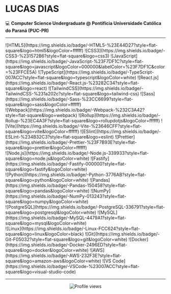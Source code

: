 <!-- https://pandao.github.io/editor.md/en.html -->

# LUCAS DIAS

💻 **Computer Science Undergraduate @ Pontifícia Universidade Católica do Paraná (PUC-PR)**

---

<div>
    <!-- Frontend -->
    <div>
        ![HTML5](https://img.shields.io/badge/-HTML5-%23E44D27?style=flat-square&logo=html5&logoColor=ffffff)
        ![CSS3](https://img.shields.io/badge/-CSS3-%231572B6?style=flat-square&logo=css3)
        ![JavaScript](https://img.shields.io/badge/-JavaScript-%23F7DF1C?style=flat-square&logo=javascript&logoColor=000000&labelColor=%23F7DF1C&color=%23FFCE5A)
        ![TypeScript](https://img.shields.io/badge/-TypeScript-007ACC?style=flat-square&logo=typescript&logoColor=white)
        ![React.js](https://img.shields.io/badge/-React.js-%23282C34?style=flat-square&logo=react)
        ![TailwindCSS](https://img.shields.io/badge/-TailwindCSS-%231a202c?style=flat-square&logo=tailwind-css)
        ![Sass](https://img.shields.io/badge/-Sass-%23CC6699?style=flat-square&logo=sass&logoColor=ffffff)
    </div>
    <!-- Frontend Tools -->
    <div>
        ![Webpack](https://img.shields.io/badge/-Webpack-%232C3A42?style=flat-square&logo=webpack)
        ![Rollup](https://img.shields.io/badge/-Rollup-%23EC4A3F?style=flat-square&logo=rollupdotjs&logoColor=ffffff)
        ![Vite](https://img.shields.io/badge/-Vite-%23646CFF?style=flat-square&logo=vite&logoColor=ffffff)
        ![ESlint](https://img.shields.io/badge/-ESLint-%234B32C3?style=flat-square&logo=eslint)
        ![Prettier](https://img.shields.io/badge/-Prettier-%23F7B93E?style=flat-square&logo=prettier&logoColor=ffffff)
    </div>
    <!-- Backend -->
    <div>
        ![Node.js](https://img.shields.io/badge/-Node.js-339933?style=flat-square&logo=node.js&logoColor=white)
        ![Fastify](https://img.shields.io/badge/-Fastify-000000?style=flat-square&logo=fastify&logoColor=white)
    </div>
    <!-- Data Science / ML -->
    <div>
        ![Python](https://img.shields.io/badge/-Python-3776AB?style=flat-square&logo=python&logoColor=white)
        ![Pandas](https://img.shields.io/badge/-Pandas-150458?style=flat-square&logo=pandas&logoColor=white)
        ![NumPy](https://img.shields.io/badge/-NumPy-013243?style=flat-square&logo=numpy&logoColor=white)
    </div>
    <!-- Databases -->
    <div>
        ![PostgreSQL](https://img.shields.io/badge/-PostgreSQL-336791?style=flat-square&logo=postgresql&logoColor=white)
        ![MySQL](https://img.shields.io/badge/-MySQL-4479A1?style=flat-square&logo=mysql&logoColor=white)
        <!-- ![Redis](https://img.shields.io/badge/-Redis-DC382D?style=flat-square&logo=redis&logoColor=white) -->
    </div>
    <!-- DevOps / Tools -->
    <div>
        ![Linux](https://img.shields.io/badge/-Linux-FCC624?style=flat-square&logo=linux&logoColor=black)
        ![Git](https://img.shields.io/badge/-Git-F05032?style=flat-square&logo=git&logoColor=white)
        ![Docker](https://img.shields.io/badge/-Docker-2496ED?style=flat-square&logo=docker&logoColor=white)
        ![AWS](https://img.shields.io/badge/-AWS-232F3E?style=flat-square&logo=amazon-aws&logoColor=white)
        ![VS Code](https://img.shields.io/badge/-VSCode-%23007ACC?style=flat-square&logo=visual-studio-code)
    </div>
</div>

<!---

<div align="center">
    <img height="150px" src="https://github-readme-stats.vercel.app/api?username=lucas-azdias&show_icons=true&theme=radical" />
    <img height="150px" src="https://github-readme-stats.vercel.app/api/top-langs/?username=lucas-azdias&layout=compact&theme=radical" />
</div-->

---

<div align="center">
    <img src="https://komarev.com/ghpvc/?username=lucas-azdias&color=blueviolet&style=flat-square&label=Profile+Views" alt="Profile views" />
</div>
